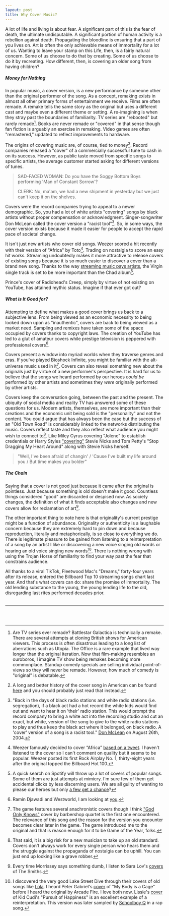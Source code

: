 ```yaml
---
layout: post
title: Why Cover Music?
---
```


A lot of life and living is about fear. A significant part of this is the fear of death, the ultimate undisputable. A significant portion of human activity is a rebellion against death. Propagating the bloodline is ensuring that a part of you lives on. Art is often the only achievable means of immortality for a lot of us. Wanting to leave your stamp on this Life, then, is a fairly natural concern. Some of us choose to do that by creating. Some of us choose to do it by recreating. How different, then, is covering an older song from having children? 


##### Money for Nothing


In popular music, a cover version, is a new performance by someone other than the original performer of the song. As a concept, remaking exists in almost all other primary forms of entertainment we receive. Films are often remade. A remake tells the same story as the original but uses a different cast and maybe even a different theme or setting. A re-imagining is when they stray past the boundaries of familiarity. TV series are "rebooted" but rarely remade[^1]. Books are never remade or "covered" in that sense though fan fiction is arguably an exercise in remaking. Video games are often "remastered," updated to reflect improvements to hardware.  

The origins of covering music are, of course, tied to money[^2]. Record companies released a "cover" of a commercially successful tune to cash in on its success. However, as public taste moved from specific songs to specific artists, the average customer started asking for different versions of tunes. 

> SAD-FACED WOMAN: Do you have the Soggy Bottom Boys performing 'Man of Constant Sorrow'?
> 
> CLERK: No, ma'am, we had a new shipment in yesterday but we just can't keep it on the shelves.

Covers were the record companies trying to appeal to a newer demographic. So, you had a lot of white artists "covering" songs by black artists without proper compensation or acknowledgment. Singer-songwriter Don McLean called the cover version a "racist tool"[^3]. So, in some ways, the cover version exists because it made it easier for people to accept the rapid pace of societal change. 

It isn't just new artists who cover old songs. Weezer scored a hit recently with their version of "Africa" by Toto[^4]. Trading on nostalgia to score an easy hit works. Streaming undoubtedly makes it more attractive to release covers of existing songs because it is so much easier to discover a cover than a brand new song. Thanks to the way [streaming music pays artists](https://www.vulture.com/2017/07/streaming-music-cheat-codes.html), the Virgin single track is set to be more important than the Chad album[^5]. 

Prince's cover of Radiohead's Creep, simply by virtue of not existing on YouTube, has attained mythic status. Imagine if that ever got out? 


##### What is It Good for?


Attempting to define what makes a good cover brings us back to a subjective lens. From being viewed as an economic necessity to being looked down upon as "inauthentic", covers are back to being viewed as a market need. Sampling and remixes have taken some of the space occupied by covers thanks to copyright laws. The creation of YouTube has led to a glut of amateur covers while prestige television is peppered with professional covers[^6]. 

Covers present a window into myriad worlds when they traverse genres and eras. If you've played Bioshock Infinite, you might be familiar with the alt-universe music used in it[^7]. Covers can also reveal something new about the originals just by virtue of a new performer's perspective. It is hard for us to believe that the songs we heard performed by our heroes _could be_ performed by other artists and sometimes they _were_ originally performed by other artists. 

Covers keep the conversation going, between the past and the present. The ubiquity of social media and reality TV has answered some of these questions for us. Modern artists, themselves, are more important than their creations and the economic unit being sold is the "personality" and not the content. You could argue that has always been the case but the success of an "Old Town Road" is considerably linked to the networks distributing the music. Covers reflect taste and they also reflect what audience you might wish to connect to[^8]. Like Miley Cyrus covering "Jolene" to establish credentials or Harry Styles ["covering"](https://www.youtube.com/watch?v=dY8EgGMafbw) Stevie Nicks and Tom Petty's "Stop Dragging My Heart Around" along with Stevie Nicks herself. 

> "Well, I've been afraid of changin' / 'Cause I've built my life around you / But time makes you bolder"

##### The Chain


Saying that a cover is not good just because it came after the original is pointless. Just because something is old doesn't make it good. Countless things considered "good" are discarded or despised now. As society changes, the definition of what it finds acceptable also changes and new covers allow for reclamation of art[^9]. 

The other important thing to note here is that originality's current prestige might be a function of abundance. Originality or authenticity is a laughable concern because they are extremely hard to pin down and because reproduction, literally and metaphorically, is so close to everything we do. There is legitimate pleasure to be gained from listening to a reinterpretation of a song by an artist I like or discovering a new voice singing old words or hearing an old voice singing new words[^10]. There is nothing wrong with using the Trojan Horse of familiarity to find your way past the fear that constrains audience. 

All thanks to a viral TikTok, Fleetwood Mac's "Dreams," forty-four years after its release, entered the Billboard Top 10 streaming songs chart last year. And that's what covers can do: share the promise of immortality. The old lending substance to the young, the young lending life to the old, disregarding last rites performed decades prior. 
<br/><br/>

---

<br/><br/>

[^1]: Are TV series ever remade? Battlestar Galactica is technically a remake. There are several attempts at cloning British shows for American viewers. This process is often disastrous leading to a long list of aberrations such as Utopia. The Office is a rare example that lived way longer than the original iteration. Now that film-making resembles an ouroboros, I imagine TV show being remakes becoming more commonplace. Standup comedy specials are selling individual point-of-views so they will never be remade. However, how much of comedy is "original" is debatable. 

[^2]: A long and better history of the cover song in American can be found [here](https://slate.com/culture/2018/10/cover-song-history-future-weezer-toto-africa.html) and you should probably just read that instead.

[^3]: "Back in the days of black radio stations and white radio stations (i.e. segregation), if a black act had a hot record the white kids would find out and want to hear it on 'their' radio station. This would prompt the record company to bring a white act into the recording studio and cut an exact, but white, version of the song to give to the white radio stations to play and thus keep the black act where it belonged, on black radio. A 'cover' version of a song is a racist tool." [Don McLean](https://web.archive.org/web/20070311191421/http://www.don-mclean.com/forum2/view.asp?topic=5432&s=Definition+of+a+Cover+Version&l=True) on August 26th, 2004. 

[^4]: Weezer famously decided to cover “Africa” [based on a tweet](https://twitter.com/weezerafrica?lang=en). I haven't listened to the cover so I can't comment on quality but it seems to be popular. Weezer posted its first Rock Airplay No. 1, thirty-eight years after the original topped the Billboard Hot 100. 

[^5]: A quick search on Spotify will throw up a lot of covers of popular songs. Some of them are just attempts at mimicry. I'm sure few of them get accidental clicks by less discerning users. We are all guilty of wanting to please our heroes but only [a few get a chance](https://www.youtube.com/watch?v=fhhEHuChFck)?

[^6]: Ramin Djawadi and Westworld, I am looking at [you](https://en.wikipedia.org/wiki/Westworld:_Season_1_(soundtrack)). 

[^7]: The game features several anachronistic covers though I think ["God Only Knows"](https://www.youtube.com/watch?v=jUffPtS3-7A) cover by barbershop quartet is the first one encountered. The relevance of this song and the reason for the version you encounter becomes clear later in the game. The game introduced me to the original and that is reason enough for it to be Game of the Year, folks. 

[^8]: That said, it is a big risk for a new musician to take up an old standard. Covers don't always work for every single person who hears them and the struggle against the propaganda of nostalgia can be uphill. You can just end up looking like a grave robber. 

[^9]: Every time Morrissey says something dumb, I listen to Sara Lov's [covers](https://www.youtube.com/watch?v=t7X9MC_M8ZI) of The Smiths. 

[^10]: I discovered the very good Lake Street Dive through their covers of old songs like [Lola](https://www.youtube.com/watch?v=A7_Lg5dd_9g). I heard Peter Gabriel's [cover](https://www.youtube.com/watch?v=dTZQ2IB_x7c) of "My Body is a Cage" before I heard the original by Arcade Fire. I love both now. Lissie's [cover](https://www.youtube.com/watch?v=lmsbHGEB6UU) of Kid Cudi's "Pursuit of Happiness" is an excellent example of a reinterpretation. This version was later sampled by [Schoolboy Q](https://twitter.com/ScHoolboyQ/status/245992173844193280) in a rap song. 

